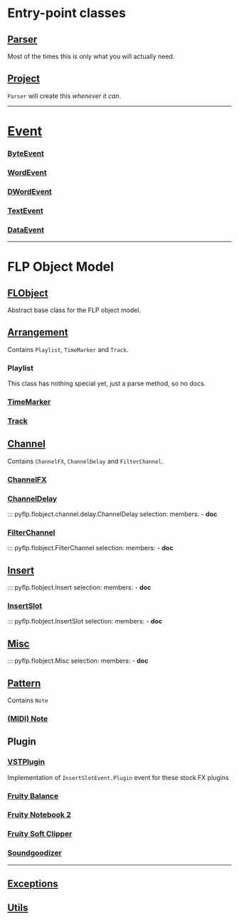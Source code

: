 # Entry-point classes

## [**Parser**](reference/parser.md)

Most of the times this is only what you will actually need.

## [**Project**](reference/project.md)

`Parser` will create this _whenever it can_.

---

# [Event](reference/event/event.md)

### [ByteEvent](reference/event/byte.md)

### [WordEvent](reference/event/word.md)

### [DWordEvent](reference/event/dword.md)

### [TextEvent](reference/event/text.md)

### [DataEvent](reference/event/data.md)

---

# FLP Object Model

## [FLObject](reference/flobject.md)

Abstract base class for the FLP object model.

## [Arrangement](reference/arrangement/arrangement.md)

Contains `Playlist`, `TimeMarker` and `Track`.

### Playlist

This class has nothing special yet, just a parse method, so no docs.

### [TimeMarker](reference/arrangement/timemarker.md)

### [Track](reference/arrangement/track.md)

## [Channel](reference/channel/channel.md)

Contains `ChannelFX`, `ChannelDelay` and `FilterChannel`.

### [ChannelFX](reference/channel/fx.md)

### [ChannelDelay](reference/channel/delay.md)

::: pyflp.flobject.channel.delay.ChannelDelay
    selection:
      members:
        - __doc__

### [FilterChannel](reference/channel/filterchannel.md)

::: pyflp.flobject.FilterChannel
    selection:
      members:
        - __doc__

## [Insert](reference/insert/insert.md)

::: pyflp.flobject.Insert
    selection:
      members:
        - __doc__

### [InsertSlot](reference/insert/slot.md)

::: pyflp.flobject.InsertSlot
    selection:
      members:
        - __doc__

## [Misc](reference/misc.md)

::: pyflp.flobject.Misc
    selection:
      members:
        - __doc__

## [Pattern](reference/pattern/pattern.md)

Contains `Note`

### [(MIDI) Note](reference/pattern/note.md)

## Plugin

### [VSTPlugin](reference/plugin/vst.md)

Implementation of `InsertSlotEvent.Plugin` event for these stock FX plugins

### [Fruity Balance](reference/plugin/balance.md)

### [Fruity Notebook 2](reference/plugin/notebook2.md)

### [Fruity Soft Clipper](reference/plugin/soft_clipper.md)

### [Soundgoodizer](reference/plugin/soundgoodizer.md)

---

## [Exceptions](reference/exceptions.md)

## [Utils](reference/utils.md)
